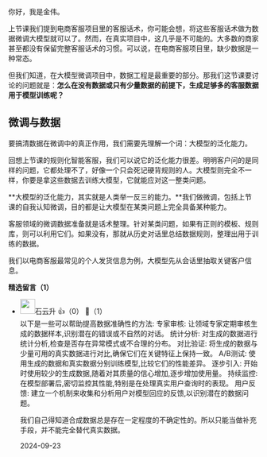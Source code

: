 你好，我是金伟。

上节课我们提到电商客服项目里的客服话术，你可能会想，将这些客服话术做为数据微调大模型就可以了。然而，在真实项目中，这几乎是不可能的。大多数的商家甚至都没有保留完整客服话术的习惯。可以说，在电商客服项目里，缺少数据是一种常态。

但我们知道，在大模型微调项目中，数据工程是最重要的部分。那我们这节课要讨论的问题就是：**怎么在没有数据或只有少量数据的前提下，生成足够多的客服数据用于模型训练呢？**

## 微调与数据

要搞清数据在微调中的真正作用，我们需要先理解一个词：大模型的泛化能力。

回想上节课的规则化智能客服，我们可以说它的泛化能力很差。明明客户问的是同样的问题，它都处理不了，好像一个只会死记硬背规则的人。大模型则完全不一样，你要是拿这些数据去训练大模型，它就能应对这一整类问题。

**大模型的泛化能力，其实就是人类举一反三的能力。**我们做微调，包括上节课的自我认知微调，目的都是让大模型在某类问题上完全具备某种能力。

客服领域的微调数据准备就是话术整理。针对某类问题，如果有正则的模板、规则库，则可以利用它们。如果没有，那就从历史对话里总结数据规则，整理出用于训练的数据。

我们以电商客服最常见的个人发货信息为例，大模型先从会话里抽取关键客户信息。
<div><strong>精选留言（1）</strong></div><ul>
<li><img src="https://static001.geekbang.org/account/avatar/00/0f/a0/c3/c5db35df.jpg" width="30px"><span>石云升</span> 👍（0） 💬（1）<div>以下是一些可以帮助提高数据准确性的方法:
专家审核: 让领域专家定期审核生成的数据样本,识别潜在的错误或不自然的对话。
统计分析: 对生成的数据进行统计分析,检查是否存在异常模式或不合理的分布。
对比验证: 将生成的数据与少量可用的真实数据进行对比,确保它们在关键特征上保持一致。
A&#47;B测试: 使用生成的数据和真实数据分别训练模型,比较它们的性能差异。
逐步引入: 开始时使用较少的生成数据,随着对其质量的信心增加,逐步增加使用量。
持续监控: 在模型部署后,密切监控其性能,特别是在处理真实用户查询时的表现。
用户反馈: 建立一个机制来收集和分析用户对模型回应的反馈,以识别潜在的数据问题。

我们自己得知道合成数据总是存在一定程度的不确定性的。所以只能当做补充手段，并不能完全替代真实数据。</div>2024-09-23</li><br/>
</ul>